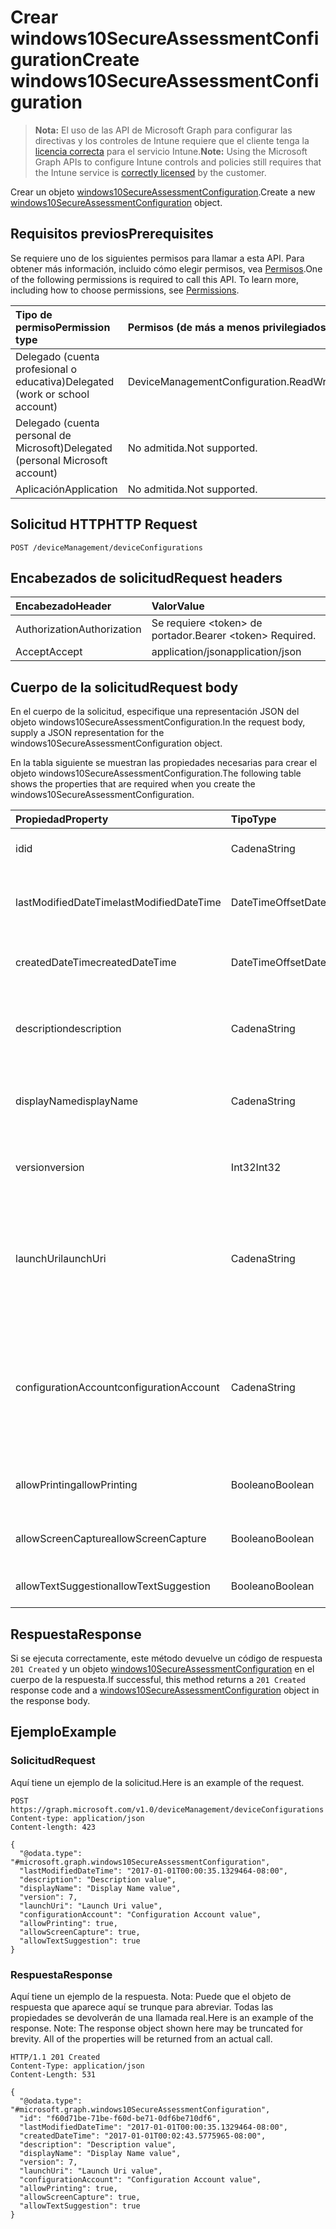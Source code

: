 # <a name="create-windows10secureassessmentconfiguration"></a><span data-ttu-id="93df9-101">Crear windows10SecureAssessmentConfiguration</span><span class="sxs-lookup"><span data-stu-id="93df9-101">Create windows10SecureAssessmentConfiguration</span></span>

> <span data-ttu-id="93df9-102">**Nota:** El uso de las API de Microsoft Graph para configurar las directivas y los controles de Intune requiere que el cliente tenga la [licencia correcta](https://go.microsoft.com/fwlink/?linkid=839381) para el servicio Intune.</span><span class="sxs-lookup"><span data-stu-id="93df9-102">**Note:** Using the Microsoft Graph APIs to configure Intune controls and policies still requires that the Intune service is [correctly licensed](https://go.microsoft.com/fwlink/?linkid=839381) by the customer.</span></span>

<span data-ttu-id="93df9-103">Crear un objeto [windows10SecureAssessmentConfiguration](../resources/intune_deviceconfig_windows10secureassessmentconfiguration.md).</span><span class="sxs-lookup"><span data-stu-id="93df9-103">Create a new [windows10SecureAssessmentConfiguration](../resources/intune_deviceconfig_windows10secureassessmentconfiguration.md) object.</span></span>
## <a name="prerequisites"></a><span data-ttu-id="93df9-104">Requisitos previos</span><span class="sxs-lookup"><span data-stu-id="93df9-104">Prerequisites</span></span>
<span data-ttu-id="93df9-p101">Se requiere uno de los siguientes permisos para llamar a esta API. Para obtener más información, incluido cómo elegir permisos, vea [Permisos](../../../concepts/permissions_reference.md).</span><span class="sxs-lookup"><span data-stu-id="93df9-p101">One of the following permissions is required to call this API. To learn more, including how to choose permissions, see [Permissions](../../../concepts/permissions_reference.md).</span></span>

|<span data-ttu-id="93df9-107">Tipo de permiso</span><span class="sxs-lookup"><span data-stu-id="93df9-107">Permission type</span></span>|<span data-ttu-id="93df9-108">Permisos (de más a menos privilegiados)</span><span class="sxs-lookup"><span data-stu-id="93df9-108">Permissions (from most to least privileged)</span></span>|
|:---|:---|
|<span data-ttu-id="93df9-109">Delegado (cuenta profesional o educativa)</span><span class="sxs-lookup"><span data-stu-id="93df9-109">Delegated (work or school account)</span></span>|<span data-ttu-id="93df9-110">DeviceManagementConfiguration.ReadWrite.All</span><span class="sxs-lookup"><span data-stu-id="93df9-110">DeviceManagementConfiguration.ReadWrite.All</span></span>|
|<span data-ttu-id="93df9-111">Delegado (cuenta personal de Microsoft)</span><span class="sxs-lookup"><span data-stu-id="93df9-111">Delegated (personal Microsoft account)</span></span>|<span data-ttu-id="93df9-112">No admitida.</span><span class="sxs-lookup"><span data-stu-id="93df9-112">Not supported.</span></span>|
|<span data-ttu-id="93df9-113">Aplicación</span><span class="sxs-lookup"><span data-stu-id="93df9-113">Application</span></span>|<span data-ttu-id="93df9-114">No admitida.</span><span class="sxs-lookup"><span data-stu-id="93df9-114">Not supported.</span></span>|

## <a name="http-request"></a><span data-ttu-id="93df9-115">Solicitud HTTP</span><span class="sxs-lookup"><span data-stu-id="93df9-115">HTTP Request</span></span>
<!-- {
  "blockType": "ignored"
}
-->
``` http
POST /deviceManagement/deviceConfigurations
```

## <a name="request-headers"></a><span data-ttu-id="93df9-116">Encabezados de solicitud</span><span class="sxs-lookup"><span data-stu-id="93df9-116">Request headers</span></span>
|<span data-ttu-id="93df9-117">Encabezado</span><span class="sxs-lookup"><span data-stu-id="93df9-117">Header</span></span>|<span data-ttu-id="93df9-118">Valor</span><span class="sxs-lookup"><span data-stu-id="93df9-118">Value</span></span>|
|:---|:---|
|<span data-ttu-id="93df9-119">Authorization</span><span class="sxs-lookup"><span data-stu-id="93df9-119">Authorization</span></span>|<span data-ttu-id="93df9-120">Se requiere &lt;token&gt; de portador.</span><span class="sxs-lookup"><span data-stu-id="93df9-120">Bearer &lt;token&gt; Required.</span></span>|
|<span data-ttu-id="93df9-121">Accept</span><span class="sxs-lookup"><span data-stu-id="93df9-121">Accept</span></span>|<span data-ttu-id="93df9-122">application/json</span><span class="sxs-lookup"><span data-stu-id="93df9-122">application/json</span></span>|

## <a name="request-body"></a><span data-ttu-id="93df9-123">Cuerpo de la solicitud</span><span class="sxs-lookup"><span data-stu-id="93df9-123">Request body</span></span>
<span data-ttu-id="93df9-124">En el cuerpo de la solicitud, especifique una representación JSON del objeto windows10SecureAssessmentConfiguration.</span><span class="sxs-lookup"><span data-stu-id="93df9-124">In the request body, supply a JSON representation for the windows10SecureAssessmentConfiguration object.</span></span>

<span data-ttu-id="93df9-125">En la tabla siguiente se muestran las propiedades necesarias para crear el objeto windows10SecureAssessmentConfiguration.</span><span class="sxs-lookup"><span data-stu-id="93df9-125">The following table shows the properties that are required when you create the windows10SecureAssessmentConfiguration.</span></span>

|<span data-ttu-id="93df9-126">Propiedad</span><span class="sxs-lookup"><span data-stu-id="93df9-126">Property</span></span>|<span data-ttu-id="93df9-127">Tipo</span><span class="sxs-lookup"><span data-stu-id="93df9-127">Type</span></span>|<span data-ttu-id="93df9-128">Descripción</span><span class="sxs-lookup"><span data-stu-id="93df9-128">Description</span></span>|
|:---|:---|:---|
|<span data-ttu-id="93df9-129">id</span><span class="sxs-lookup"><span data-stu-id="93df9-129">id</span></span>|<span data-ttu-id="93df9-130">Cadena</span><span class="sxs-lookup"><span data-stu-id="93df9-130">String</span></span>|<span data-ttu-id="93df9-131">Clave de la entidad.</span><span class="sxs-lookup"><span data-stu-id="93df9-131">Key of the entity.</span></span> <span data-ttu-id="93df9-132">Heredado de [deviceConfiguration](../resources/intune_deviceconfig_deviceconfiguration.md)</span><span class="sxs-lookup"><span data-stu-id="93df9-132">Inherited from [deviceConfiguration](../resources/intune_deviceconfig_deviceconfiguration.md)</span></span>|
|<span data-ttu-id="93df9-133">lastModifiedDateTime</span><span class="sxs-lookup"><span data-stu-id="93df9-133">lastModifiedDateTime</span></span>|<span data-ttu-id="93df9-134">DateTimeOffset</span><span class="sxs-lookup"><span data-stu-id="93df9-134">DateTimeOffset</span></span>|<span data-ttu-id="93df9-135">Fecha y hora en la que se modificó el objeto por última vez.</span><span class="sxs-lookup"><span data-stu-id="93df9-135">DateTime the object was last modified.</span></span> <span data-ttu-id="93df9-136">Heredado de [deviceConfiguration](../resources/intune_deviceconfig_deviceconfiguration.md)</span><span class="sxs-lookup"><span data-stu-id="93df9-136">Inherited from [deviceConfiguration](../resources/intune_deviceconfig_deviceconfiguration.md)</span></span>|
|<span data-ttu-id="93df9-137">createdDateTime</span><span class="sxs-lookup"><span data-stu-id="93df9-137">createdDateTime</span></span>|<span data-ttu-id="93df9-138">DateTimeOffset</span><span class="sxs-lookup"><span data-stu-id="93df9-138">DateTimeOffset</span></span>|<span data-ttu-id="93df9-139">Fecha y hora en la que se creó el objeto.</span><span class="sxs-lookup"><span data-stu-id="93df9-139">DateTime the object was created.</span></span> <span data-ttu-id="93df9-140">Heredado de [deviceConfiguration](../resources/intune_deviceconfig_deviceconfiguration.md)</span><span class="sxs-lookup"><span data-stu-id="93df9-140">Inherited from [deviceConfiguration](../resources/intune_deviceconfig_deviceconfiguration.md)</span></span>|
|<span data-ttu-id="93df9-141">description</span><span class="sxs-lookup"><span data-stu-id="93df9-141">description</span></span>|<span data-ttu-id="93df9-142">Cadena</span><span class="sxs-lookup"><span data-stu-id="93df9-142">String</span></span>|<span data-ttu-id="93df9-143">Descripción proporcionada por el administrador de la configuración del dispositivo.</span><span class="sxs-lookup"><span data-stu-id="93df9-143">Admin provided description of the Device Configuration.</span></span> <span data-ttu-id="93df9-144">Heredado de [deviceConfiguration](../resources/intune_deviceconfig_deviceconfiguration.md)</span><span class="sxs-lookup"><span data-stu-id="93df9-144">Inherited from [deviceConfiguration](../resources/intune_deviceconfig_deviceconfiguration.md)</span></span>|
|<span data-ttu-id="93df9-145">displayName</span><span class="sxs-lookup"><span data-stu-id="93df9-145">displayName</span></span>|<span data-ttu-id="93df9-146">Cadena</span><span class="sxs-lookup"><span data-stu-id="93df9-146">String</span></span>|<span data-ttu-id="93df9-147">Nombre proporcionado por el administrador de la configuración del dispositivo.</span><span class="sxs-lookup"><span data-stu-id="93df9-147">Admin provided name of the device configuration.</span></span> <span data-ttu-id="93df9-148">Heredado de [deviceConfiguration](../resources/intune_deviceconfig_deviceconfiguration.md)</span><span class="sxs-lookup"><span data-stu-id="93df9-148">Inherited from [deviceConfiguration](../resources/intune_deviceconfig_deviceconfiguration.md)</span></span>|
|<span data-ttu-id="93df9-149">version</span><span class="sxs-lookup"><span data-stu-id="93df9-149">version</span></span>|<span data-ttu-id="93df9-150">Int32</span><span class="sxs-lookup"><span data-stu-id="93df9-150">Int32</span></span>|<span data-ttu-id="93df9-151">Versión de la configuración del dispositivo.</span><span class="sxs-lookup"><span data-stu-id="93df9-151">Version of the device configuration.</span></span> <span data-ttu-id="93df9-152">Heredado de [deviceConfiguration](../resources/intune_deviceconfig_deviceconfiguration.md)</span><span class="sxs-lookup"><span data-stu-id="93df9-152">Inherited from [deviceConfiguration](../resources/intune_deviceconfig_deviceconfiguration.md)</span></span>|
|<span data-ttu-id="93df9-153">launchUri</span><span class="sxs-lookup"><span data-stu-id="93df9-153">launchUri</span></span>|<span data-ttu-id="93df9-154">Cadena</span><span class="sxs-lookup"><span data-stu-id="93df9-154">String</span></span>|<span data-ttu-id="93df9-155">Vínculo de dirección URL a una evaluación que se carga automáticamente al iniciar el explorador de evaluaciones seguras.</span><span class="sxs-lookup"><span data-stu-id="93df9-155">Url link to an assessment that's automatically loaded when the secure assessment browser is launched.</span></span> <span data-ttu-id="93df9-156">Tiene que ser una dirección URL válida (http\[s\]://msdn.microsoft.com/).</span><span class="sxs-lookup"><span data-stu-id="93df9-156">It has to be a valid Url (http\[s\]://msdn.microsoft.com/).</span></span>|
|<span data-ttu-id="93df9-157">configurationAccount</span><span class="sxs-lookup"><span data-stu-id="93df9-157">configurationAccount</span></span>|<span data-ttu-id="93df9-158">Cadena</span><span class="sxs-lookup"><span data-stu-id="93df9-158">String</span></span>|<span data-ttu-id="93df9-159">Cuenta usada al configurar el dispositivo Windows para realizar la prueba.</span><span class="sxs-lookup"><span data-stu-id="93df9-159">The account used to configure the Windows device for taking the test.</span></span> <span data-ttu-id="93df9-160">El usuario puede ser una cuenta de dominio (dominio\usuario), una cuenta de AAD (nombredeusuario@espacioempresarial.com) o una cuenta local (nombredeusuario).</span><span class="sxs-lookup"><span data-stu-id="93df9-160">The user can be a domain account (domain\user), an AAD account (username@tenant.com) or a local account (username).</span></span>|
|<span data-ttu-id="93df9-161">allowPrinting</span><span class="sxs-lookup"><span data-stu-id="93df9-161">allowPrinting</span></span>|<span data-ttu-id="93df9-162">Booleano</span><span class="sxs-lookup"><span data-stu-id="93df9-162">Boolean</span></span>|<span data-ttu-id="93df9-163">Indica si se va a permitir que la aplicación imprima durante la prueba.</span><span class="sxs-lookup"><span data-stu-id="93df9-163">Indicates whether or not to allow the app from printing during the test.</span></span>|
|<span data-ttu-id="93df9-164">allowScreenCapture</span><span class="sxs-lookup"><span data-stu-id="93df9-164">allowScreenCapture</span></span>|<span data-ttu-id="93df9-165">Booleano</span><span class="sxs-lookup"><span data-stu-id="93df9-165">Boolean</span></span>|<span data-ttu-id="93df9-166">Indica si se va a permitir la funcionalidad de captura de pantalla durante una prueba.</span><span class="sxs-lookup"><span data-stu-id="93df9-166">Indicates whether or not to allow screen capture capability during a test.</span></span>|
|<span data-ttu-id="93df9-167">allowTextSuggestion</span><span class="sxs-lookup"><span data-stu-id="93df9-167">allowTextSuggestion</span></span>|<span data-ttu-id="93df9-168">Booleano</span><span class="sxs-lookup"><span data-stu-id="93df9-168">Boolean</span></span>|<span data-ttu-id="93df9-169">Indica si se van a permitir las sugerencias de texto durante la prueba.</span><span class="sxs-lookup"><span data-stu-id="93df9-169">Indicates whether or not to allow text suggestions during the test.</span></span>|



## <a name="response"></a><span data-ttu-id="93df9-170">Respuesta</span><span class="sxs-lookup"><span data-stu-id="93df9-170">Response</span></span>
<span data-ttu-id="93df9-171">Si se ejecuta correctamente, este método devuelve un código de respuesta `201 Created` y un objeto [windows10SecureAssessmentConfiguration](../resources/intune_deviceconfig_windows10secureassessmentconfiguration.md) en el cuerpo de la respuesta.</span><span class="sxs-lookup"><span data-stu-id="93df9-171">If successful, this method returns a `201 Created` response code and a [windows10SecureAssessmentConfiguration](../resources/intune_deviceconfig_windows10secureassessmentconfiguration.md) object in the response body.</span></span>

## <a name="example"></a><span data-ttu-id="93df9-172">Ejemplo</span><span class="sxs-lookup"><span data-stu-id="93df9-172">Example</span></span>
### <a name="request"></a><span data-ttu-id="93df9-173">Solicitud</span><span class="sxs-lookup"><span data-stu-id="93df9-173">Request</span></span>
<span data-ttu-id="93df9-174">Aquí tiene un ejemplo de la solicitud.</span><span class="sxs-lookup"><span data-stu-id="93df9-174">Here is an example of the request.</span></span>
``` http
POST https://graph.microsoft.com/v1.0/deviceManagement/deviceConfigurations
Content-type: application/json
Content-length: 423

{
  "@odata.type": "#microsoft.graph.windows10SecureAssessmentConfiguration",
  "lastModifiedDateTime": "2017-01-01T00:00:35.1329464-08:00",
  "description": "Description value",
  "displayName": "Display Name value",
  "version": 7,
  "launchUri": "Launch Uri value",
  "configurationAccount": "Configuration Account value",
  "allowPrinting": true,
  "allowScreenCapture": true,
  "allowTextSuggestion": true
}
```

### <a name="response"></a><span data-ttu-id="93df9-175">Respuesta</span><span class="sxs-lookup"><span data-stu-id="93df9-175">Response</span></span>
<span data-ttu-id="93df9-p110">Aquí tiene un ejemplo de la respuesta. Nota: Puede que el objeto de respuesta que aparece aquí se trunque para abreviar. Todas las propiedades se devolverán de una llamada real.</span><span class="sxs-lookup"><span data-stu-id="93df9-p110">Here is an example of the response. Note: The response object shown here may be truncated for brevity. All of the properties will be returned from an actual call.</span></span>
``` http
HTTP/1.1 201 Created
Content-Type: application/json
Content-Length: 531

{
  "@odata.type": "#microsoft.graph.windows10SecureAssessmentConfiguration",
  "id": "f60d71be-71be-f60d-be71-0df6be710df6",
  "lastModifiedDateTime": "2017-01-01T00:00:35.1329464-08:00",
  "createdDateTime": "2017-01-01T00:02:43.5775965-08:00",
  "description": "Description value",
  "displayName": "Display Name value",
  "version": 7,
  "launchUri": "Launch Uri value",
  "configurationAccount": "Configuration Account value",
  "allowPrinting": true,
  "allowScreenCapture": true,
  "allowTextSuggestion": true
}
```








